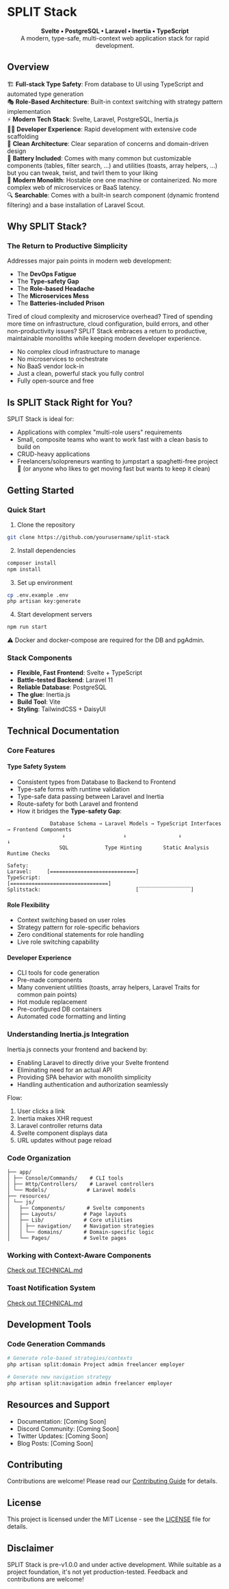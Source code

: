 # SPLIT Stack

<p align="center">
  <strong>Svelte • PostgreSQL • Laravel • Inertia • TypeScript</strong><br>
  A modern, type-safe, multi-context web application stack for rapid development.
</p>

## Overview

🏗️ **Full-stack Type Safety**: From database to UI using TypeScript and automated type generation  
🎭 **Role-Based Architecture**: Built-in context switching with strategy pattern implementation  
⚡ **Modern Tech Stack**: Svelte, Laravel, PostgreSQL, Inertia.js  
🏃‍♂️ **Developer Experience**: Rapid development with extensive code scaffolding  
🎨 **Clean Architecture**: Clear separation of concerns and domain-driven design  
🔋 **Battery Included**: Comes with many common but customizable components (tables, filter search, ...) and utilities (toasts, array helpers, ...) but you can tweak, twist, and twirl them to your liking   
💎 **Modern Monolith**: Hostable one one machine or containerized. No more complex web of microservices or BaaS latency.  
🔍 **Searchable**: Comes with a built-in search component (dynamic frontend filtering) and a base installation of Laravel Scout.  

## Why SPLIT Stack?

### The Return to Productive Simplicity

Addresses major pain points in modern web development:
- The **DevOps Fatigue**
- The **Type-safety Gap**
- The **Role-based Headache**
- The **Microservices Mess**
- The **Batteries-included Prison**

Tired of cloud complexity and microservice overhead? 
Tired of spending more time on infrastructure, cloud configuration, build errors, and other non-productivity issues?
SPLIT Stack embraces a return to productive, maintainable monoliths while keeping modern developer experience.

- No complex cloud infrastructure to manage
- No microservices to orchestrate
- No BaaS vendor lock-in
- Just a clean, powerful stack you fully control
- Fully open-source and free

## Is SPLIT Stack Right for You?

SPLIT Stack is ideal for:
- Applications with complex "multi-role users" requirements
- Small, composite teams who want to work fast with a clean basis to build on
- CRUD-heavy applications
- Freelancers/solopreneurs wanting to jumpstart a spaghetti-free project 🍝
(or anyone who likes to get moving fast but wants to keep it clean)

## Getting Started

### Quick Start

1. Clone the repository
```bash
git clone https://github.com/yourusername/split-stack
```

2. Install dependencies
```bash
composer install
npm install
```

3. Set up environment
```bash
cp .env.example .env
php artisan key:generate
```

4. Start development servers
```bash
npm run start
```

⚠️ Docker and docker-compose are required for the DB and pgAdmin.

### Stack Components

- **Flexible, Fast Frontend**: Svelte + TypeScript
- **Battle-tested Backend**: Laravel 11
- **Reliable Database**: PostgreSQL
- **The glue**: Inertia.js
- **Build Tool**: Vite
- **Styling**: TailwindCSS + DaisyUI

## Technical Documentation

### Core Features

#### Type Safety System
- Consistent types from Database to Backend to Frontend
- Type-safe forms with runtime validation
- Type-safe data passing between Laravel and Inertia
- Route-safety for both Laravel and frontend
- How it bridges the **Type-safety Gap**:
```
              Database Schema → Laravel Models → TypeScript Interfaces → Frontend Components
                  ↓                   ↓                 ↓                        ↓
                 SQL            Type Hinting       Static Analysis         Runtime Checks

Safety:
Laravel:     [============================]
TypeScript:                                                [================================]
Splitstack:                               [‾‾‾‾‾‾‾‾‾‾‾‾‾‾‾‾‾]
```

#### Role Flexibility
- Context switching based on user roles
- Strategy pattern for role-specific behaviors
- Zero conditional statements for role handling
- Live role switching capability

#### Developer Experience
- CLI tools for code generation
- Pre-made components
- Many convenient utilities (toasts, array helpers, Laravel Traits for common pain points)
- Hot module replacement
- Pre-configured DB containers
- Automated code formatting and linting

### Understanding Inertia.js Integration

Inertia.js connects your frontend and backend by:
- Enabling Laravel to directly drive your Svelte frontend
- Eliminating need for an actual API
- Providing SPA behavior with monolith simplicity
- Handling authentication and authorization seamlessly

Flow:
1. User clicks a link
2. Inertia makes XHR request
3. Laravel controller returns data
4. Svelte component displays data
5. URL updates without page reload

### Code Organization

```
├── app/
│ ├── Console/Commands/    # CLI tools
│ ├── Http/Controllers/    # Laravel controllers
│ └── Models/             # Laravel models
├── resources/
│ └── js/
│   ├── Components/       # Svelte components
│   ├── Layouts/         # Page layouts
│   ├── Lib/             # Core utilities
│   │ ├── navigation/    # Navigation strategies
│   │ └── domains/       # Domain-specific logic
│   └── Pages/           # Svelte pages
```

### Working with Context-Aware Components

[Check out TECHNICAL.md](TECHNICAL.md)

### Toast Notification System

[Check out TECHNICAL.md](TECHNICAL.md)

## Development Tools

### Code Generation Commands

```bash
# Generate role-based strategies/contexts
php artisan split:domain Project admin freelancer employer

# Generate new navigation strategy
php artisan split:navigation admin freelancer employer
```

## Resources and Support

- Documentation: [Coming Soon]
- Discord Community: [Coming Soon]
- Twitter Updates: [Coming Soon]
- Blog Posts: [Coming Soon]

## Contributing

Contributions are welcome! Please read our [Contributing Guide](CONTRIBUTING.md) for details.

## License

This project is licensed under the MIT License - see the [LICENSE](LICENSE) file for details.

## Disclaimer

SPLIT Stack is pre-v1.0.0 and under active development. While suitable as a project foundation, it's not yet production-tested. Feedback and contributions are welcome!